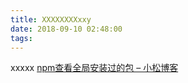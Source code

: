 ```yaml
---
title: XXXXXXXXxxy
date: 2018-09-10 02:48:00
tags:
---
```




xxxxx
[npm查看全局安装过的包 – 小松博客]( https://www.phpsong.com/2257.html '0.0')
